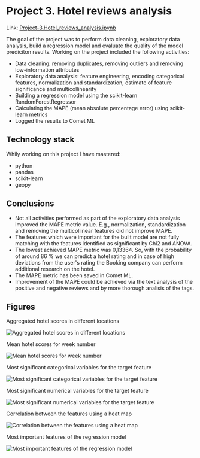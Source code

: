 # Project 3. Hotel reviews analysis
Link: [Project-3.Hotel_reviews_analysis.ipynb](https://github.com/helios12/DataScienceProjects/blob/main/projects/project-3/Project-3.Hotel_reviews_analysis.ipynb)

The goal of the project was to perform data cleaning, exploratory data analysis, build a regression model and evaluate the quality of the model prediciton results. Working on the project included the following activities:

* Data cleaning: removing duplicates, removing outliers and removing low-information attributes
* Exploratory data analysis: feature engineering, encoding categorical features, normalization and standardization, estimate of feature significance and multicollinearity
* Building a regression model using the scikit-learn RandomForestRegressor
* Calculating the MAPE (mean absolute percentage error) using scikit-learn metrics
* Logged the results to Comet ML

## Technology stack
Whily working on this project I have mastered:

* python
* pandas
* scikit-learn
* geopy

## Conclusions
* Not all activities performed as part of the exploratory data analysis improved the MAPE metric value. E.g., normalization, standardization and removing the multicollinear features did not improve MAPE.
* The features which were important for the built model are not fully matching with the features identified as significant by Chi2 and ANOVA.
* The lowest achieved MAPE metric was 0,13364. So, with the probability of around 86 % we can predict a hotel rating and in case of high deviations from the user's rating the Booking company can perform additional research on the hotel.
* The MAPE metric has been saved in Comet ML.
* Improvement of the MAPE could be achieved via the text analysis of the positive and negative reviews and by more thorough analisis of the tags.

## Figures
Aggregated hotel scores in different locations

![Aggregated hotel scores in different locations](https://i.imgur.com/9SztIjM.png)

Mean hotel scores for week number

![Mean hotel scores for week number](https://i.imgur.com/EYj87d2.png)

Most significant categorical variables for the target feature

![Most significant categorical variables for the target feature](https://i.imgur.com/QtOvzkA.png)

Most significant numerical variables for the target feature

![Most significant numerical variables for the target feature](https://i.imgur.com/LsmHiXN.png)

Correlation between the features using a heat map

![Correlation between the features using a heat map](https://i.imgur.com/JWIncp7.png)

Most important features of the regression model

![Most important features of the regression model](https://i.imgur.com/un7lg9O.png)